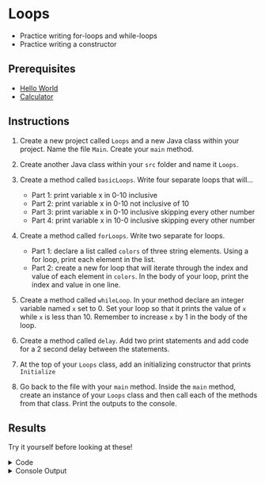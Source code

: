 # Loops
- Practice writing for-loops and while-loops
- Practice writing a constructor

## Prerequisites
- [Hello World](helloworld.md)
- [Calculator](calculator.md)

## Instructions
1. Create a new project called `Loops` and a new Java class within your project. Name the file `Main`.
Create your `main` method.

2. Create another Java class within your `src` folder and name it `Loops`. 

3. Create a method called `basicLoops`. Write four separate loops that will...    
    - Part 1: print variable x in 0-10 inclusive
    - Part 2: print variable x in 0-10 not inclusive of 10
    - Part 3: print variable x in 0-10 inclusive skipping every other number
    - Part 4: print variable x in 10-0 inclusive skipping every other number
  
4. Create a method called `forLoops`. Write two separate for loops.    
    - Part 1: declare a list called `colors` of three string elements. Using a for loop, print each element in the list.
    - Part 2: create a new for loop that will iterate through the index and value of each element in `colors`. In the body of your loop, print the index and value in one line.
  
5. Create a method called `whileLoop`. In your method declare an integer variable named `x` set to 0. Set your loop so that it prints the value of `x` while `x` is less than 10. Remember to increase `x` by 1 in the body of the loop. 
     
6. Create a method called `delay`. Add two print statements and add code for a 2 second delay between the statements.
   
7. At the top of your `Loops` class, add an initializing constructor that prints `Initialize`
   
8.  Go back to the file with your `main` method. Inside the `main` method, create an instance of your `Loops` class and then call each of the methods from that class. Print the outputs to the console.

## Results
Try it yourself before looking at these!

<details>
    <summary>Code</summary>
    <details>
        <summary>Main.java</summary>

            public class Main {
                public static void main(String[] args) throws InterruptedException {
                    Loops loopObj = new Loops();
                    loopObj.basicForLoops();
                    loopObj.forLoops();
                    loopObj.whileLoop();
                    loopObj.delay();
                }
            
            }
    
</details>

<details>
    <summary>Loops.java</summary>
    
        import java.util.ArrayList;
        import java.util.List;
        
        public class Loops {
        
            public Loops(){
                System.out.println("Initialize");
            }
        
            public void basicForLoops() {
        
                int x = 0;
        
                System.out.print("\nPart 1: ");
                while (x <= 10) {
                    System.out.print(x);
                    if (x < 10) System.out.print(", ");
                    x++;
                }
        
                x = 0;
        
                System.out.print("\nPart 2: ");
                while (x < 10) {
                    System.out.print(x);
                    if (x < 9) System.out.print(", ");
                    x++;
                }
        
                x = 0;
        
                System.out.print("\nPart 3: ");
                while (x <= 10) {
                    System.out.print(x);
                    if (x < 10) System.out.print(", ");
                    x = x + 2;
                }
        
                x = 10;
        
                System.out.print("\nPart 4: ");
                while (x <= 10 && x >= 0) {
                    System.out.print(x);
                    if (x > 1) System.out.print(", ");
                    x = x - 2;
                }
            }
        
            ;
        
            public void forLoops() {
                System.out.println("\nPart 1: ");
                List<String> colors = new ArrayList<String>();
                colors.add("red");
                colors.add("green");
                colors.add("blue");
                for (String color : colors) System.out.println(color);
        
                System.out.println("Part 2: ");
                for (int i = 0; i < colors.size(); i++) System.out.println(i + ": " + colors.get(i));
            }
        
        
            public void whileLoop() {
                int x = 0;
                while (x < 10) {
                    System.out.println(x);
                    x++;
                }
            }
        
           public void delay() throws InterruptedException {
                System.out.println("FRC5190");
                Thread.sleep(2000);
                System.out.println("Green Hope Falcons");
           }
        
        }
          

</details>
</details>

<details>
    <summary>Console Output</summary>
        <details>
        <summary>basicForLoops</summary>
            
            Initialize
            
            Part 1: 0, 1, 2, 3, 4, 5, 6, 7, 8, 9, 10
            Part 2: 0, 1, 2, 3, 4, 5, 6, 7, 8, 9
            Part 3: 0, 2, 4, 6, 8, 10
            Part 4: 10, 8, 6, 4, 2, 0
            Process finished with exit code 0
</details>
        <details>
        <summary>forLoops</summary>
        
        Initialize
        
        Part 1: 
        red
        green
        blue
        Part 2: 
        0: red
        1: green
        2: blue

        Process finished with exit code 0

</details>

<details>
        <summary>whileLoop</summary>
        
        Initialize
        0
        1
        2
        3
        4
        5
        6
        7
        8
        9
        
        Process finished with exit code 0

</details>


<details>
        <summary>delay</summary>
        
        Initialize
        FRC5190
        Green Hope Falcons
        
        Process finished with exit code 0

</details>
</details>
